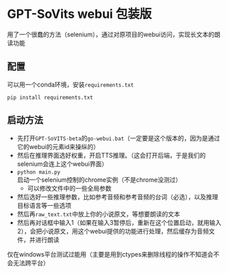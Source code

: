 # GPT-SoVits webui 包装版

用了一个很蠢的方法（selenium），通过对原项目的webui访问，实现长文本的朗读功能

## 配置
可以用一个conda环境，安装`requirements.txt`
```
pip install requirements.txt
```

## 启动方法

- 先打开`GPT-SoVITS-beta`的`go-webui.bat`（一定要是这个版本的，因为是通过它的webui的元素id来操纵的）
- 然后在推理界面选好权重，开启TTS推理。（这会打开后端，于是我们的selenium会连上这个webui界面）
- `python main.py`启动一个selenium控制的chrome实例（不是chrome没测过）
  - 可以修改文件中的一些全局参数
- 然后选好一些推理参数，比如参考音频和参考音频的台词（必选），以及推理目标语言等一些选项
- 然后再`raw_text.txt`中放上你的小说原文，等想要朗读的文本
- 然后再对话框中输入1（如果在输入3暂停后，重新在这个位置启动，就用输入2），会把小说原文，用这个webui提供的功能进行处理，然后缓存为音频文件，并进行朗读


仅在windows平台测试过能用（主要是用到ctypes来删除线程的操作不知道会不会无法跨平台）